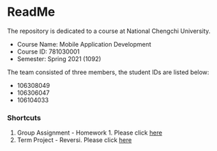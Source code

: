 # ReadMe
The repository is dedicated to a course at National Chengchi University.
* Course Name: Mobile Application Development
* Course ID: 781030001
* Semester: Spring 2021 (1092)

The team consisted of three members, the student IDs are listed below:
* 106308049
* 106306047
* 106104033

### Shortcuts
1. Group Assignment - Homework 1. Please click [here](https://github.com/xczian/nccu_mobileapp/tree/master/hw1_calculator)
2. Term Project - Reversi. Please click [here](https://github.com/xczian/nccu_mobileapp/tree/master/term_project/)
